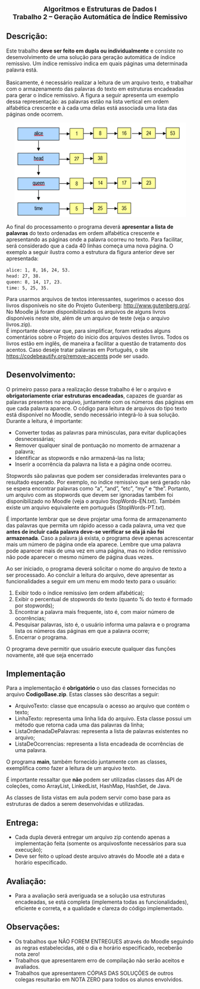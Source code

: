 <p align="center", style="font-size: large; font-weight: bold">
Algoritmos e Estruturas de Dados I <br> 
Trabalho 2 – Geração Automática de Índice Remissivo
</p>

## Descrição:

Este trabalho **deve ser feito em dupla ou individualmente** e consiste no desenvolvimento de uma solução para
geração automática de índice remissivo. Um índice remissivo indica em quais páginas uma determinada palavra está.<br><br>
Basicamente, é necessário realizar a leitura de um arquivo texto, e trabalhar com o armazenamento das palavras do
texto em estruturas encadeadas para gerar o índice remissivo. A figura a seguir apresenta um exemplo dessa
representação: as palavras estão na lista vertical em ordem alfabética crescente e à cada uma delas está associada
uma lista das páginas onde ocorrem.
<p align="center">
<img src="src/imgs/img.png">
</p>

Ao final do processamento o programa deverá **apresentar a lista de palavras** do texto ordenadas em ordem alfabética
crescente e apresentando as páginas onde a palavra ocorreu no texto. Para facilitar, será considerado que a cada 40
linhas começa uma nova página. O exemplo a seguir ilustra como a estrutura da figura anterior deve ser apresentada:

```
alice: 1, 8, 16, 24, 53.
head: 27, 38.
queen: 8, 14, 17, 23.
time: 5, 25, 35.
```
Para usarmos arquivos de textos interessantes, sugerimos o acesso dos livros disponíveis no site do Projeto
Gutenberg: http://www.gutenberg.org/. No Moodle já foram disponibilizados os arquivos de alguns livros disponíveis
neste site, além de um arquivo de teste (veja o arquivo livros.zip). <br>
É importante observar que, para simplificar, foram retirados alguns comentários sobre o Projeto do início dos arquivos
destes livros. Todos os livros estão em inglês, de maneira a facilitar a questão de tratamento dos acentos. Caso deseje
tratar palavras em Português, o site https://codebeautify.org/remove-accents pode ser usado.

## Desenvolvimento:
O primeiro passo para a realização desse trabalho é ler o arquivo e **obrigatoriamente criar estruturas encadeadas**,
capazes de guardar as palavras presentes no arquivo, juntamente com os números das páginas em que cada palavra
aparece. O código para leitura de arquivos do tipo texto está disponível no Moodle, sendo necessário integrá-lo à sua
solução.<br>
Durante a leitura, é importante:<br>
* Converter todas as palavras para minúsculas, para evitar duplicações desnecessárias;
* Remover qualquer sinal de pontuação no momento de armazenar a palavra;
* Identificar as stopwords e não armazená-las na lista;
* Inserir a ocorrência da palavra na lista e a página onde ocorreu.<br>

Stopwords são palavras que podem ser consideradas irrelevantes para o resultado esperado. Por exemplo, no índice
remissivo que será gerado não se espera encontrar palavras como “a”, “and”, “etc”, “my” e “the”. Portanto, um arquivo
com as stopwords que devem ser ignoradas também foi disponibilizado no Moodle (veja o arquivo StopWords-EN.txt).
Também existe um arquivo equivalente em português (StopWords-PT.txt).<br>

É importante lembrar que se deve projetar uma forma de armazenamento das palavras que permita um rápido acesso
a cada palavra, uma vez que **antes de incluir cada palavra deve-se verificar se ela já não foi armazenada**. Caso
a palavra já exista, o programa deve apenas acrescentar mais um número de página onde ela aparece.
Lembre que uma palavra pode aparecer mais de uma vez em uma página, mas no índice remissivo não pode aparecer
o mesmo número de página duas vezes.<br>

Ao ser iniciado, o programa deverá solicitar o nome do arquivo de texto a ser processado. Ao concluir a leitura do
arquivo, deve apresentar as funcionalidades a seguir em um menu em modo texto para o usuário:<br>
1. Exibir todo o índice remissivo (em ordem alfabética);
2. Exibir o percentual de stopwords do texto (quanto % do texto é formado por stopwords);
3. Encontrar a palavra mais frequente, isto é, com maior número de ocorrências;
4. Pesquisar palavras, isto é, o usuário informa uma palavra e o programa lista os números das páginas em
   que a palavra ocorre;
5. Encerrar o programa.<br>

O programa deve permitir que usuário execute qualquer das funções novamente, até que seja encerrado

## Implementação
Para a implementação é **obrigatório** o uso das classes fornecidas no arquivo **CodigoBase.zip**. Estas classes são
descritas a seguir: <br>
* ArquivoTexto: classe que encapsula o acesso ao arquivo que contém o texto;
* LinhaTexto: representa uma linha lida do arquivo. Esta classe possui um método que retorna cada uma das
palavras da linha;
* ListaOrdenadaDePalavras: representa a lista de palavras existentes no arquivo;
* ListaDeOcorrencias: representa a lista encadeada de ocorrências de uma palavra. <br>

O programa **main**, também fornecido juntamente com as classes, exemplifica como fazer a leitura de um arquivo
texto.<br>

É importante ressaltar que **não** podem ser utilizadas classes das API de coleções, como ArrayList, LinkedList,
HashMap, HashSet, de Java.

As classes de lista vistas em aula podem servir como base para as estruturas de dados a serem desenvolvidas e
utilizadas.

## Entrega:
* Cada dupla deverá entregar um arquivo zip contendo apenas a implementação feita (somente os arquivosfonte necessários para sua execução);
* Deve ser feito o upload deste arquivo através do Moodle até a data e horário especificado.
## Avaliação:
* Para a avaliação será averiguada se a solução usa estruturas encadeadas, se está completa (implementa
todas as funcionalidades), eficiente e correta, e a qualidade e clareza do código implementado.
## Observações:
* Os trabalhos que NÃO FOREM ENTREGUES através do Moodle seguindo as regras estabelecidas, até o dia
e horário especificado, receberão nota zero!
* Trabalhos que apresentarem erro de compilação não serão aceitos e avaliados.
* Trabalhos que apresentarem CÓPIAS DAS SOLUÇÕES de outros colegas resultarão em NOTA ZERO para
todos os alunos envolvidos.
